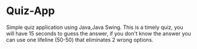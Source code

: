 # Quiz-App

Simple quiz application using Java,Java Swing. This is a timely quiz, you will have 15 seconds to guess the answer, if you don't know the answer you can use one lifeline (50-50) that eliminates 2 wrong options.
